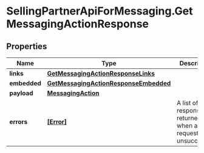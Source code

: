 # SellingPartnerApiForMessaging.GetMessagingActionResponse

## Properties

Name | Type | Description | Notes
------------ | ------------- | ------------- | -------------
**links** | [**GetMessagingActionResponseLinks**](GetMessagingActionResponseLinks.md) |  | [optional] 
**embedded** | [**GetMessagingActionResponseEmbedded**](GetMessagingActionResponseEmbedded.md) |  | [optional] 
**payload** | [**MessagingAction**](MessagingAction.md) |  | [optional] 
**errors** | [**[Error]**](Error.md) | A list of error responses returned when a request is unsuccessful. | [optional] 


